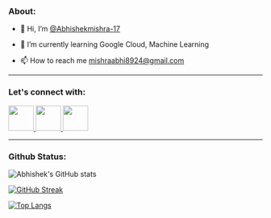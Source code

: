 ### About:

- 👋 Hi, I’m <a href="https://github.com/Abhishekmishra-17">@Abhishekmishra-17</a>
<!-- - 👀 I’m interested in ... -->
- 🌱 I’m currently learning Google Cloud, Machine Learning
<!-- - 💞️ I’m looking to collaborate on ... -->
- 📫 How to reach me <a href="mailto:mishraabhi8924@gmail.com">mishraabhi8924@gmail.com</a>

<hr>

### Let's connect with:
<a href="https://www.linkedin.com/in/abhishek-mishra-377055193/">
    <img height="50" src="https://cdn-icons-png.flaticon.com/512/2626/2626273.png"/>
</a>
<a href="https://medium.com/@mishraabhi8924">
    <img height="50" src="https://cdn-icons-png.flaticon.com/512/2504/2504925.png"/>
</a>
<a href="https://www.youtube.com/channel/UCAShqiR0RfgB997CwwK42sg">
  <img height="50" src="https://cdn-icons-png.flaticon.com/512/1076/1076995.png">
</a>

<hr>

### Github Status: 

![Abhishek's GitHub stats](https://github-readme-stats.vercel.app/api?username=Abhishekmishra-17&show_icons=true&theme=radical&count_private=true)

[![GitHub Streak](https://github-readme-streak-stats.herokuapp.com?user=Abhishekmishra-17&theme=radical&date_format=j%20M%5B%20Y%5D&fire=FAFF7B)](https://git.io/streak-stats)

[![Top Langs](https://github-readme-stats.vercel.app/api/top-langs/?username=abhishekmishra-17&theme=radical)](https://github.com/abihshekmishra-17/github-readme-stats)

<!-- - ### SKyline
![Abhishek's Github Skylines](https://skyline.github.com/abhishekmishra-17/2022)
<img scr="https://skyline.github.com/abhishekmishra-17/2022" width="400"> -->
